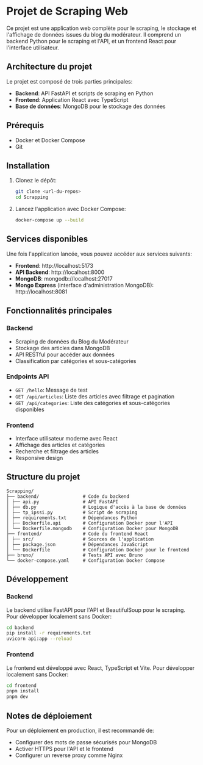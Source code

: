# Projet de Scraping Web

Ce projet est une application web complète pour le scraping, le stockage et l'affichage de données issues du blog du modérateur. Il comprend un backend Python pour le scraping et l'API, et un frontend React pour l'interface utilisateur.

## Architecture du projet

Le projet est composé de trois parties principales:

-   **Backend**: API FastAPI et scripts de scraping en Python
-   **Frontend**: Application React avec TypeScript
-   **Base de données**: MongoDB pour le stockage des données

## Prérequis

-   Docker et Docker Compose
-   Git

## Installation

1. Clonez le dépôt:

    ```bash
    git clone <url-du-repos>
    cd Scrapping
    ```

2. Lancez l'application avec Docker Compose:
    ```bash
    docker-compose up --build
    ```

## Services disponibles

Une fois l'application lancée, vous pouvez accéder aux services suivants:

-   **Frontend**: http://localhost:5173
-   **API Backend**: http://localhost:8000
-   **MongoDB**: mongodb://localhost:27017
-   **Mongo Express** (interface d'administration MongoDB): http://localhost:8081

## Fonctionnalités principales

### Backend

-   Scraping de données du Blog du Modérateur
-   Stockage des articles dans MongoDB
-   API RESTful pour accéder aux données
-   Classification par catégories et sous-catégories

### Endpoints API

-   `GET /hello`: Message de test
-   `GET /api/articles`: Liste des articles avec filtrage et pagination
-   `GET /api/categories`: Liste des catégories et sous-catégories disponibles

### Frontend

-   Interface utilisateur moderne avec React
-   Affichage des articles et catégories
-   Recherche et filtrage des articles
-   Responsive design

## Structure du projet

```
Scrapping/
├── backend/                # Code du backend
│ ├── api.py                # API FastAPI
│ ├── db.py                 # Logique d'accès à la base de données
│ ├── tp_ipssi.py           # Script de scraping
│ ├── requirements.txt      # Dépendances Python
│ ├── Dockerfile.api        # Configuration Docker pour l'API
│ └── Dockerfile.mongodb    # Configuration Docker pour MongoDB
├── frontend/               # Code du frontend React
│ ├── src/                  # Sources de l'application
│ ├── package.json          # Dépendances JavaScript
│ └── Dockerfile            # Configuration Docker pour le frontend
├── bruno/                  # Tests API avec Bruno
└── docker-compose.yaml     # Configuration Docker Compose
```

## Développement

### Backend

Le backend utilise FastAPI pour l'API et BeautifulSoup pour le scraping. Pour développer localement sans Docker:

```bash
cd backend
pip install -r requirements.txt
uvicorn api:app --reload
```

### Frontend

Le frontend est développé avec React, TypeScript et Vite. Pour développer localement sans Docker:

```bash
cd frontend
pnpm install
pnpm dev
```

## Notes de déploiement

Pour un déploiement en production, il est recommandé de:

-   Configurer des mots de passe sécurisés pour MongoDB
-   Activer HTTPS pour l'API et le frontend
-   Configurer un reverse proxy comme Nginx
